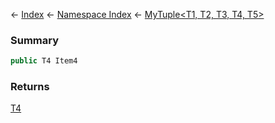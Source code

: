← [Index](Api-Index) ← [Namespace Index](Namespace-Index) ← [MyTuple&lt;T1, T2, T3, T4, T5&gt;](VRage.MyTuple`5)

### Summary

```csharp
public T4 Item4
```

### Returns

[T4]()

